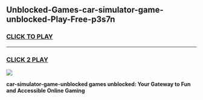 
## Unblocked-Games-car-simulator-game-unblocked-Play-Free-p3s7n
<h3>
<a href="https://premium76.site?title=car-simulator-game-unblocked&ref=22A">CLICK TO PLAY</a></h3>
<hr>

<h3>
<a href="https://premium76.site?title=car-simulator-game-unblocked&ref=22A">CLICK 2 PLAY</a>
  
</h3>

<a href="https://premium76.site?title=car-simulator-game-unblocked&ref=22A"><img src="https://clearcache.store/games.png"></a>


**car-simulator-game-unblocked games unblocked: Your Gateway to Fun and Accessible Online Gaming**
